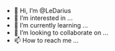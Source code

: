 - 👋 Hi, I’m @LeDarius
- 👀 I’m interested in ...
- 🌱 I’m currently learning ...
- 💞️ I’m looking to collaborate on ...
- 📫 How to reach me ...

<!---
LeDarius/LeDarius is a ✨ special ✨ repository because its `README.md` (this file) appears on your GitHub profile.
You can click the Preview link to take a look at your changes.
--->
